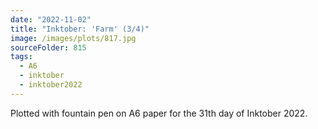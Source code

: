 ```yaml
---
date: "2022-11-02"
title: "Inktober: 'Farm' (3/4)"
image: /images/plots/817.jpg
sourceFolder: 815
tags:
  - A6
  - inktober
  - inktober2022
---
```


Plotted with fountain pen on A6 paper for the 31th day of Inktober 2022.
